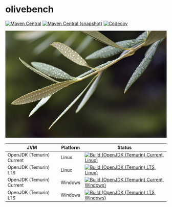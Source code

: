 olivebench
===

[![Maven Central](https://img.shields.io/maven-central/v/com.io7m.olivebench/com.io7m.olivebench.svg?style=flat-square)](http://search.maven.org/#search%7Cga%7C1%7Cg%3A%22com.io7m.olivebench%22)
[![Maven Central (snapshot)](https://img.shields.io/nexus/s/https/s01.oss.sonatype.org/com.io7m.olivebench/com.io7m.olivebench.svg?style=flat-square)](https://s01.oss.sonatype.org/content/repositories/snapshots/com/io7m/olivebench/)
[![Codecov](https://img.shields.io/codecov/c/github/io7m/olivebench.svg?style=flat-square)](https://codecov.io/gh/io7m/olivebench)

![olivebench](./src/site/resources/olivebench.jpg?raw=true)

| JVM | Platform | Status |
|-----|----------|--------|
| OpenJDK (Temurin) Current | Linux | [![Build (OpenJDK (Temurin) Current, Linux)](https://img.shields.io/github/actions/workflow/status/io7m/olivebench/workflows/main.linux.temurin.current.yml)](https://github.com/io7m/olivebench/actions?query=workflow%3Amain.linux.temurin.current)|
| OpenJDK (Temurin) LTS | Linux | [![Build (OpenJDK (Temurin) LTS, Linux)](https://img.shields.io/github/actions/workflow/status/io7m/olivebench/workflows/main.linux.temurin.lts.yml)](https://github.com/io7m/olivebench/actions?query=workflow%3Amain.linux.temurin.lts)|
| OpenJDK (Temurin) Current | Windows | [![Build (OpenJDK (Temurin) Current, Windows)](https://img.shields.io/github/actions/workflow/status/io7m/olivebench/workflows/main.windows.temurin.current.yml)](https://github.com/io7m/olivebench/actions?query=workflow%3Amain.windows.temurin.current)|
| OpenJDK (Temurin) LTS | Windows | [![Build (OpenJDK (Temurin) LTS, Windows)](https://img.shields.io/github/actions/workflow/status/io7m/olivebench/workflows/main.windows.temurin.lts.yml)](https://github.com/io7m/olivebench/actions?query=workflow%3Amain.windows.temurin.lts)|
